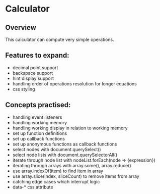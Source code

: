 # Calculator
## Overview
This calculator can compute very simple operations.

## Features to expand:
- decimal point support
- backspace support
- hint display support
- handling order of operations resolution for longer equations 
- css styling

## Concepts practised:
- handling event listeners
- handling working memory
- handling working display in relation to working memory
- set up function definitions
- set up callback functions
- set up anonymous functions as callback functions
- select nodes with document.querySelect()
- select node lists with document.querySelectorAll()
- iterate through node list with nodeList.forEach(node => {expression})
- iterating through arrays with array.some(), array.reduce()
- use array.indexOf(item) to find item in array
- use array.slice(index, sliceCount) to remove items from array
- catching edge cases which interrupt logic
- data-* css attribute
